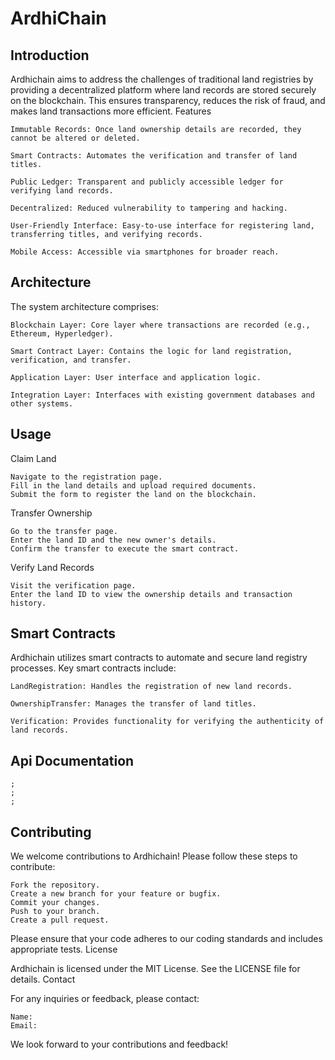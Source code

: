 # ArdhiChain

## Introduction

Ardhichain aims to address the challenges of traditional land registries by providing a decentralized platform where land records are stored securely on the blockchain. This ensures transparency, reduces the risk of fraud, and makes land transactions more efficient.
Features


    Immutable Records: Once land ownership details are recorded, they cannot be altered or deleted.

    Smart Contracts: Automates the verification and transfer of land titles.
    
    Public Ledger: Transparent and publicly accessible ledger for verifying land records.
    
    Decentralized: Reduced vulnerability to tampering and hacking.
    
    User-Friendly Interface: Easy-to-use interface for registering land, transferring titles, and verifying records.
    
    Mobile Access: Accessible via smartphones for broader reach.

## Architecture

The system architecture comprises:

    Blockchain Layer: Core layer where transactions are recorded (e.g., Ethereum, Hyperledger).
    
    Smart Contract Layer: Contains the logic for land registration, verification, and transfer.
    
    Application Layer: User interface and application logic.
    
    Integration Layer: Interfaces with existing government databases and other systems.

## Usage

Claim Land

    Navigate to the registration page.
    Fill in the land details and upload required documents.
    Submit the form to register the land on the blockchain.

Transfer Ownership

    Go to the transfer page.
    Enter the land ID and the new owner's details.
    Confirm the transfer to execute the smart contract.

Verify Land Records

    Visit the verification page.
    Enter the land ID to view the ownership details and transaction history.

## Smart Contracts

Ardhichain utilizes smart contracts to automate and secure land registry processes. Key smart contracts include:

    LandRegistration: Handles the registration of new land records.

    OwnershipTransfer: Manages the transfer of land titles.

    Verification: Provides functionality for verifying the authenticity of land records.

## Api Documentation
```
;
;
;
```

## Contributing

We welcome contributions to Ardhichain! Please follow these steps to contribute:

    Fork the repository.
    Create a new branch for your feature or bugfix.
    Commit your changes.
    Push to your branch.
    Create a pull request.

Please ensure that your code adheres to our coding standards and includes appropriate tests.
License

Ardhichain is licensed under the MIT License. See the LICENSE file for details.
Contact

For any inquiries or feedback, please contact:

    Name: 
    Email:

We look forward to your contributions and feedback!